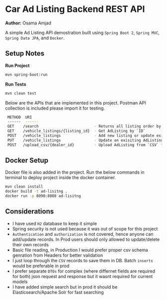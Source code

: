 # Car Ad Listing Backend REST API

 **Author:** Osama Amjad 
 
 A simple Ad Listing API demostration built using `Spring Boot 2`, `Spring MVC`, `Spring Data JPA`, and `Docker`.
 
## Setup Notes

**Run Project**
```sh
mvn spring-boot:run
``` 
**Run Tests**
```sh
mvn clean test
```

 Below are the APIs that are implemented in this project. Postman API collection is included please import it for testing.
```sh
 METHOD  URI 
 ------  ------ 
 GET    /search							- Returns all listing order by posting time. Optional request params `make`, `model`, `year`, `color`
 GET	/vehicle_listings/{listing_id}	- Get AdListing by `ID`
 POST   /vehicle_listings       		- Add new listing or update exisiting if there is same `Code` from same `Dealer`
 PUT    /vehicle_listings   			- Update an exisiting AdListing
 POST 	/upload_csv/{dealer_id} 		- Upload AdListing from `CSV` file 
```
 
## Docker Setup
Docker file is also added in the project. Run the below commands in terminal to deploy project inside the docker container.
 ```sh
 mvn clean install
 docker build -t ad-lisitng .
 docker run -p 8090:8080 ad-lisitng
 ```
 
## Considerations
- I have used `H2` database to keep it simple
- Spring security is not used because it was out of scope for this project
- `Authentication` and `authorization` is not covered, hence anyone can add/update records. In Prod users should only allowed to update/delete their own records
- Basic file reading, in Production I would prefer proper csv schema genration from Headers for better validation
- I just loop through the `CSV` records to save them in DB. Batch `inserts` would be preferable in prod
- I prefer separate `DTOs` for complex (where differnet fields are required for both) json request and response but it wasnt required for current models
- I have added simple search but in prod it should be Elasticsearch/Apache Solr for fast searching
